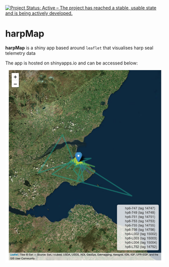 <!-- README.md is generated from README.Rmd. Please edit that file -->
[![Project Status: Active – The project has reached a stable, usable state and is being actively developed.](https://www.repostatus.org/badges/latest/active.svg)](https://www.repostatus.org/#active)

harpMap
=======

**harpMap** is a shiny app based around `leaflet` that visualises harp seal telemetry data

The app is hosted on shinyapps.io and can be accessed below:

[![](README-unnamed-chunk-2-1.png)](https://jamesgrecian.shinyapps.io/harpmap/)
